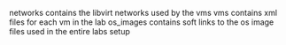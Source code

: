 networks contains the libvirt networks used by the vms
vms contains xml files for each vm in the lab
os_images contains soft links to the os image files used in the entire labs setup
